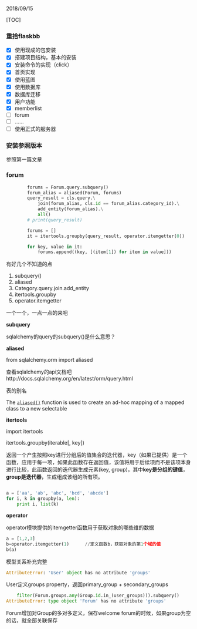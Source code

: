 2018/09/15

[TOC]

### 重拾flaskbb

- [x] 使用现成的包安装
- [x] 搭建项目结构，基本的安装
- [x] 安装命令的实现（click）
- [x] 首页实现
- [x] 使用蓝图
- [x] 使用数据库
- [x] 数据库迁移
- [x] 用户功能
- [x] memberlist
- [ ] forum
- [ ] ......
- [ ] 使用正式的服务器

### 安装参照版本

参照第一篇文章

### forum

```python
        forums = Forum.query.subquery()
        forum_alias = aliased(Forum, forums)
        query_result = cls.query.\
            join(forum_alias, cls.id == forum_alias.category_id).\
            add_entity(forum_alias).\
            all()
        # print(query_result)

        forums = []
        it = itertools.groupby(query_result, operator.itemgetter(0))

        for key, value in it:
            forums.append((key, [(item[1]) for item in value]))
```

有好几个不知道的点

1. subquery() 
2. aliased
3. Category.query.join.add_entity
4. itertools.groupby
5.  operator.itemgetter

一个一个，一点一点的来吧

**subquery**

sqlalchemy的query的subquery()是什么意思？



**aliased**

from sqlalchemy.orm import aliased

查看sqlalchemy的api文档吧http://docs.sqlalchemy.org/en/latest/orm/query.html

表的别名

The [`aliased()`](http://docs.sqlalchemy.org/en/latest/orm/query.html#sqlalchemy.orm.aliased) function is used to create an ad-hoc mapping of a mapped class to a new selectable

**itertools**

import itertools

itertools.groupby(iterable[, key])

返回一个产生按照key进行分组后的值集合的迭代器，key（如果已提供）是一个函数，应用于每一项，如果此函数存在返回值，该值将用于后续项而不是该项本身进行比较，此函数返回的迭代器生成元素(key, group)，其中**key是分组的键值**，**group是迭代器**，生成组成该组的所有项。

```python

a = ['aa', 'ab', 'abc', 'bcd', 'abcde']
for i, k in groupby(a, len):
	print i, list(k)
```

**operator**

operator模块提供的itemgetter函数用于获取对象的哪些维的数据

```python
a = [1,2,3] 
b=operator.itemgetter(1)      //定义函数b，获取对象的第1个域的值
b(a) 

```



模型关系补充完整

```python
AttributeError: 'User' object has no attribute 'groups'
```

User定义groups property，返回primary_group + secondary_groups

```python
    filter(Forum.groups.any(Group.id.in_(user_groups))).subquery()
AttributeError: type object 'Forum' has no attribute 'groups'
```

Forum增加对Group的多对多定义，保存welcome forum的时候，如果group为空的话，就全部关联保存




